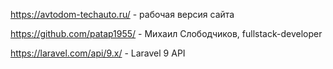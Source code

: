 https://avtodom-techauto.ru/ - рабочая версия сайта

https://github.com/patap1955/ - Михаил Слободчиков, fullstack-developer

https://laravel.com/api/9.x/ - Laravel 9 API
